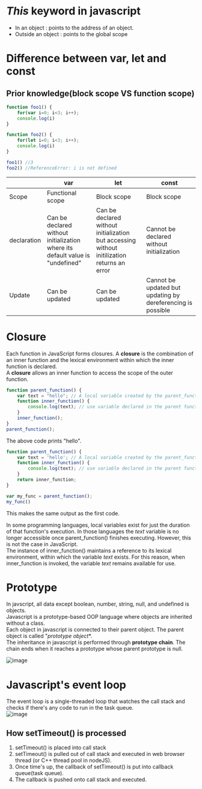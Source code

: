 # *This* keyword in javascript
* In an object : points to the address of an object.
* Outside an object : points to the global scope

# Difference between var, let and const
## Prior knowledge(block scope VS function scope)
~~~javascript
function foo1() {
    for(var i=0; i<3; i++);
    console.log(i)
}

function foo2() {
    for(let i=0; i<3; i++);
    console.log(i)
}

foo1() //3
foo2() //ReferenceError: i is not defined
~~~

||var|let|const|
|---|---|---|---|
|Scope|Functional scope|Block scope|Block scope|
|declaration|Can be declared without initialization where its default value is "undefined"|Can be declared without initialization but accessing without initilization returns an error|Cannot be declared without initialization|
|Update|Can be updated|Can be updated|Cannot be updated but updating by dereferencing is possible|

# Closure
Each function in JavaScript forms closures. A **closure** is the combination of an inner function and the lexical environment within which the inner function is declared.<br>
A **closure** allows an inner function to access the scope of the outer function.<br>
~~~javascript
function parent_function() {
    var text = "hello"; // A local variable created by the parent_function
    function inner_function() {
        console.log(text); // use variable declared in the parent function
    }
    inner_function();
}
parent_function();
~~~
The above code prints "hello".<br>

~~~javascript
function parent_function() {
    var text = 'hello'; // A local variable created by the parent_function
    function inner_function() {
        console.log(text); // use variable declared in the parent function
    }
    return inner_function;
}

var my_func = parent_function();
my_func()
~~~
This makes the same output as the first code.<br>

In some programming languages, local variables exist for just the duration of that function's execution. In those languages the *text* variable is no longer accessible
once parent_function() finishes executing. However, this is not the case in JavaScript.<br>
The instance of inner_function() maintains a reference to its lexical environment, within which the variable *text* exists. For this reason, when inner_function is invoked, the variable *text* remains available for use.<br>

# Prototype
In javscript, all data except boolean, number, string, null, and undefined is objects.<br>
Javascript is a prototype-based OOP language where objects are inherited without a class.<br>
Each object in javascript is connected to their parent object. The parent object is called "*prototype object**.<br>
The inheritance in javascript is performed through **prototype chain**.
The chain ends when it reaches a prototype whose parent prototype is null.<br>

![image](https://user-images.githubusercontent.com/67142421/178171952-1f5cbcf8-f262-48d8-bde0-77f568ebb650.png)

# Javascript's event loop
The event loop is a single-threaded loop that watches the call stack and checks if there's any code to run in the task queue.<br>
![image](https://user-images.githubusercontent.com/67142421/206545525-f88161cc-572b-4628-9db8-291eb7b1a466.png)
## How setTimeout() is processed
1. setTimeout() is placed into call stack
2. setTimeout() is pulled out of call stack and executed in web browser thread (or C++ thread pool in nodeJS).
3. Once time's up, the callback of setTimeout() is put into callback queue(task queue).
4. The callback is pushed onto call stack and executed.
